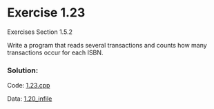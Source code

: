 # Exercise 1.23
Exercises Section 1.5.2

Write a program that reads several transactions and counts how many transactions occur for each ISBN.

### Solution:
Code: [1.23.cpp](../../exercises/1/1.23.cpp)

Data: [1.20_infile](../../exercises/1/1.20_infile)